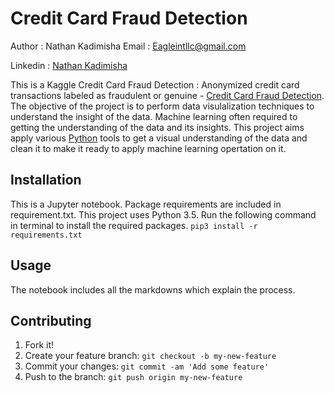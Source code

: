 # Credit Card Fraud Detection

Author : Nathan Kadimisha
Email : Eagleintllc@gmail.com

Linkedin : [Nathan Kadimisha](https://www.linkedin.com/in/nathan-m-kadimisha-026871259/)

This is a Kaggle Credit Card Fraud Detection : Anonymized credit card transactions labeled as fraudulent or genuine - [Credit Card Fraud Detection](https://www.kaggle.com/mlg-ulb/creditcardfraud). The objective of the project is to perform data visulalization techniques to understand the insight of the data. Machine learning often required to getting the understanding of the data and its insights. This project aims apply various [Python](https://www.python.org/) tools to get a visual understanding of the data and clean it to make it ready to apply machine learning opertation on it.

## Installation

This is a Jupyter notebook. Package requirements are included in requirement.txt. This project uses Python 3.5.
Run the following command in terminal to install the required packages. 
`pip3 install -r requirements.txt` 

## Usage
The notebook includes all the markdowns which explain the process. 

## Contributing

1. Fork it!
2. Create your feature branch: `git checkout -b my-new-feature`
3. Commit your changes: `git commit -am 'Add some feature'`
4. Push to the branch: `git push origin my-new-feature`



